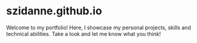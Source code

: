 # szidanne.github.io
Welcome to my portfolio! Here, I showcase my personal projects, skills and technical abilities. Take a look and let me know what you think!
